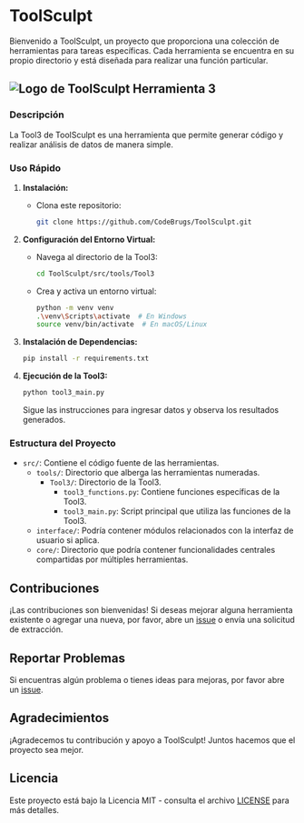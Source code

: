# ToolSculpt

Bienvenido a ToolSculpt, un proyecto que proporciona una colección de herramientas para tareas específicas. Cada herramienta se encuentra en su propio directorio y está diseñada para realizar una función particular.

## ![Logo de ToolSculpt](logo.png) Herramienta 3

### Descripción

La Tool3 de ToolSculpt es una herramienta que permite generar código y realizar análisis de datos de manera simple.

### Uso Rápido

1. **Instalación:**
   - Clona este repositorio:
     ```bash
     git clone https://github.com/CodeBrugs/ToolSculpt.git
     ```

2. **Configuración del Entorno Virtual:**
   - Navega al directorio de la Tool3:
     ```bash
     cd ToolSculpt/src/tools/Tool3
     ```
   - Crea y activa un entorno virtual:
     ```bash
     python -m venv venv
     .\venv\Scripts\activate  # En Windows
     source venv/bin/activate  # En macOS/Linux
     ```

3. **Instalación de Dependencias:**
   ```bash
   pip install -r requirements.txt
   ```

4. **Ejecución de la Tool3:**
   ```bash
   python tool3_main.py
   ```

   Sigue las instrucciones para ingresar datos y observa los resultados generados.

### Estructura del Proyecto

- `src/`: Contiene el código fuente de las herramientas.
  - `tools/`: Directorio que alberga las herramientas numeradas.
    - `Tool3/`: Directorio de la Tool3.
      - `tool3_functions.py`: Contiene funciones específicas de la Tool3.
      - `tool3_main.py`: Script principal que utiliza las funciones de la Tool3.
  - `interface/`: Podría contener módulos relacionados con la interfaz de usuario si aplica.
  - `core/`: Directorio que podría contener funcionalidades centrales compartidas por múltiples herramientas.

## Contribuciones

¡Las contribuciones son bienvenidas! Si deseas mejorar alguna herramienta existente o agregar una nueva, por favor, abre un [issue](https://github.com/CodeBrugs/ToolSculpt/issues) o envía una solicitud de extracción.

## Reportar Problemas

Si encuentras algún problema o tienes ideas para mejoras, por favor abre un [issue](https://github.com/CodeBrugs/ToolSculpt/issues).

## Agradecimientos

¡Agradecemos tu contribución y apoyo a ToolSculpt! Juntos hacemos que el proyecto sea mejor.

## Licencia

Este proyecto está bajo la Licencia MIT - consulta el archivo [LICENSE](LICENSE) para más detalles.

